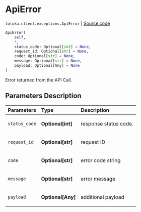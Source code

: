 # ApiError
`toloka.client.exceptions.ApiError` | [Source code](https://github.com/Toloka/toloka-kit/blob/v1.1.3/src/client/exceptions.py#L53)

```python
ApiError(
    self,
    *,
    status_code: Optional[int] = None,
    request_id: Optional[str] = None,
    code: Optional[str] = None,
    message: Optional[str] = None,
    payload: Optional[Any] = None
)
```

Error returned from the API Call.

## Parameters Description

| Parameters | Type | Description |
| :----------| :----| :-----------|
`status_code`|**Optional\[int\]**|<p>response status code.</p>
`request_id`|**Optional\[str\]**|<p>request ID</p>
`code`|**Optional\[str\]**|<p>error code string</p>
`message`|**Optional\[str\]**|<p>error message</p>
`payload`|**Optional\[Any\]**|<p>additional payload</p>
